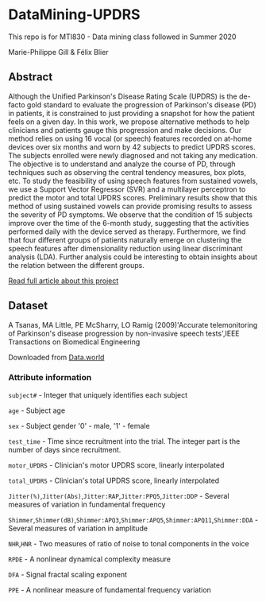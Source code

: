# DataMining-UPDRS
This repo is for MTI830 - Data mining class followed in Summer 2020

Marie-Philippe Gill & Félix Blier

## Abstract

Although the Unified Parkinson's Disease Rating Scale (UPDRS) is the de-facto gold standard to evaluate the progression of Parkinson's disease (PD) in patients, it is constrained to just providing a snapshot for how the patient feels on a given day. In this work, we propose alternative methods to help clinicians and patients gauge this progression and make decisions. Our method relies on using 16 vocal (or speech) features recorded on at-home devices over six months and worn by 42 subjects to predict UPDRS scores. The subjects enrolled were newly diagnosed and not taking any medication. The objective is to understand and analyze the course of PD, through techniques such as observing the central tendency measures, box plots, etc. To study the feasibility of using speech features from sustained vowels, we use a Support Vector Regressor (SVR) and a multilayer perceptron to predict the motor and total UPDRS scores. Preliminary results show that this method of using sustained vowels can provide promising results to assess the severity of PD symptoms. We observe that the condition of 15 subjects improve over the time of the 6-month study, suggesting that the activities performed daily with the device served as therapy. Furthermore, we find that four different groups of patients naturally emerge on clustering the speech features after dimensionality reduction using linear discriminant analysis (LDA). Further analysis could be interesting to obtain insights about the relation between the different groups.

[Read full article about this project](https://github.com/Mymoza/DataMining-UPDRS/blob/master/MTI830-MPGILL-FBLIER.pdf)

## Dataset

A Tsanas, MA Little, PE McSharry, LO Ramig (2009)'Accurate telemonitoring of Parkinson's disease progression by non-invasive speech tests',IEEE Transactions on Biomedical Engineering 

Downloaded from [Data.world](https://data.world/uci/parkinsons-telemonitoring/workspace/project-summary?agentid=uci&datasetid=parkinsons-telemonitoring)

### Attribute information 

`subject#` - Integer that uniquely identifies each subject

`age` - Subject age

`sex` - Subject gender '0' - male, '1' - female

`test_time` - Time since recruitment into the trial. The integer part is the number of days since recruitment.

`motor_UPDRS` - Clinician's motor UPDRS score, linearly interpolated

`total_UPDRS` - Clinician's total UPDRS score, linearly interpolated

`Jitter(%)`,`Jitter(Abs)`,`Jitter:RAP`,`Jitter:PPQ5`,`Jitter:DDP` - Several measures of variation in fundamental frequency

`Shimmer`,`Shimmer(dB)`,`Shimmer:APQ3`,`Shimmer:APQ5`,`Shimmer:APQ11`,`Shimmer:DDA` - Several measures of variation in amplitude

`NHR`,`HNR` - Two measures of ratio of noise to tonal components in the voice

`RPDE` - A nonlinear dynamical complexity measure

`DFA` - Signal fractal scaling exponent

`PPE` - A nonlinear measure of fundamental frequency variation
